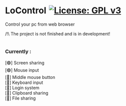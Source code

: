 # LoControl [![License: GPL v3](https://img.shields.io/badge/License-GPLv3-blue.svg)](https://www.gnu.org/licenses/gpl-3.0)
Control your pc from web browser

/!\ The project is not finished and is in development!

#


### Currently :
[🟢] Screen sharing <br>
[🟢] Mouse input <br>
[🔴] Middle mouse button <br>
[🔴] Keyboard input <br>
[🔴] Login system <br>
[🔴] Clipboard sharing <br>
[🔴] File sharing <br>

